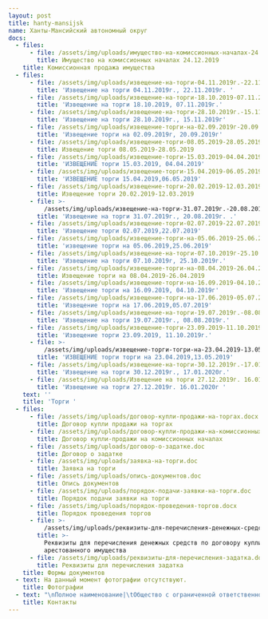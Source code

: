 ```yaml
---
layout: post
title: hanty-mansijsk
name: Ханты-Мансийский автономный округ
docs:
  - files:
      - file: /assets/img/uploads/имущество-на-комиссионных-началах-24.12.2019.docx
        title: Имущество на комиссионных началах 24.12.2019
    title: Комиссионная продажа имущества
  - files:
      - file: /assets/img/uploads/извещение-на-торги-04.11.2019г.-22.11.2019г.-.docx
        title: 'Извещение на торги 04.11.2019г., 22.11.2019г. '
      - file: /assets/img/uploads/извещение-на-торги-18.10.2019-07.11.2019г..docx
        title: 'Извещение на торги 18.10.2019, 07.11.2019г.'
      - file: /assets/img/uploads/извещение-на-торги-28.10.2019г.-15.11.2019г.docx
        title: 'Извещение на торги 28.10.2019г., 15.11.2019г'
      - file: /assets/img/uploads/извещение-торги-на-02.09.2019г-20.09.2019г.docx
        title: 'Извещение торги на 02.09.2019г, 20.09.2019г'
      - file: /assets/img/uploads/извещение-торги-08.05.2019-28.05.2019.docx
        title: Извещение торги 08.05.2019-28.05.2019
      - file: /assets/img/uploads/извещение-торги-15.03.2019-04.04.2019-сайт.docx
        title: 'ИЗВЕЩЕНИЕ торги 15.03.2019, 04.04.2019'
      - file: /assets/img/uploads/извещение-торги-15.04.2019-06.05.2019.docx
        title: 'ИЗВЕЩЕНИЕ торги 15.04.2019,06.05.2019'
      - file: /assets/img/uploads/извещение-торги-20.02.2019-12.03.2019.docx
        title: Извещение торги 20.02.2019-12.03.2019
      - file: >-
          /assets/img/uploads/извещение-на-торги-31.07.2019г.-20.08.2019г.-..docx
        title: 'Извещение на торги 31.07.2019г., 20.08.2019г. .'
      - file: /assets/img/uploads/извещение-торги-02.07.2019-22.07.2019.docx
        title: 'Извещение торги 02.07.2019,22.07.2019'
      - file: /assets/img/uploads/извещение-торги-на-05.06.2019-25.06.2019.docx
        title: 'извещение торги на 05.06.2019,25.06.2019'
      - file: /assets/img/uploads/извещение-на-торги-07.10.2019г-25.10.2019г..docx
        title: 'Извещение на торги 07.10.2019г, 25.10.2019г.'
      - file: /assets/img/uploads/извещение-торги-на-08.04.2019-26.04.2019.docx
        title: Извещение торги на 08.04.2019-26.04.2019
      - file: /assets/img/uploads/извещение-торги-на-16.09.2019-04.10.2019г.docx
        title: 'Извещение торги на 16.09.2019, 04.10.2019г'
      - file: /assets/img/uploads/извещение-торги-на-17.06.2019-05.07.2019.docx
        title: 'Извещение торги на 17.06.2019,05.07.2019'
      - file: /assets/img/uploads/извещение-на-торги-19.07.2019г.-08.08.2019г..docx
        title: 'Извещение на торги 19.07.2019г., 08.08.2019г.'
      - file: /assets/img/uploads/извещение-торги-23.09.2019-11.10.2019г..docx
        title: 'Извещение торги 23.09.2019, 11.10.2019г.'
      - file: >-
          /assets/img/uploads/извещение-торги-тогри-на-23.04.2019-13.05.2019.docx
        title: 'ИЗВЕЩЕНИЕ торги торги на 23.04.2019,13.05.2019'
      - file: /assets/img/uploads/извещение-на-торги-30.12.2019г.-17.01.2020г..docx
        title: 'Извещение на торги 30.12.2019г., 17.01.2020г.'
      - file: /assets/img/uploads/Извещение на торги 27.12.2019г. 16.01.2020г .docx
        title: 'Извещение на торги 27.12.2019г. 16.01.2020г '
    text: ''
    title: 'Торги '
  - files:
      - file: /assets/img/uploads/договор-купли-продажи-на-торгах.docx
        title: Договор купли продажи на торгах
      - file: /assets/img/uploads/договор-купли-продажи-на-комиссионных-началах.doc
        title: Договор купли-продажи на комиссионных началах
      - file: /assets/img/uploads/договор-о-задатке.doc
        title: Договор о задатке
      - file: /assets/img/uploads/заявка-на-торги.doc
        title: Заявка на торги
      - file: /assets/img/uploads/опись-документов.doc
        title: Опись документов
      - file: /assets/img/uploads/порядок-подачи-заявки-на-торги.doc
        title: Порядок подачи заявки на торги
      - file: /assets/img/uploads/порядок-проведения-торгов.docx
        title: Порядок проведения торгов
      - file: >-
          /assets/img/uploads/реквизиты-для-перечисления-денежных-средств-по-договору-купли-продажи-арестованного-имущества.docx
        title: >-
          Реквизиты для перечисления денежных средств по договору купли-продажи
          арестованного имущества
      - file: /assets/img/uploads/реквизиты-для-перечисления-задатка.docx
        title: Реквизиты для перечисления задатка
    title: Формы документов
  - text: На данный момент фотографии отсутствуют.
    title: Фотографии
  - text: "\nПолное наименование|\tОбщество с ограниченной ответственностью  «АРНАЛ»\nКраткое наименование|\tООО «АРНАЛ»\nРегистрационные данные:\t |\nИНН/КПП\t|5904342624 / 590301001\nОГРН\t|1165958110670\nОКПО\t|05169519\nОКАТО\t|57701000\nФактический адрес|\t628011 г.Ханты-Мансийск, Тобольский тракт 2. \n|Режим работы: пн-пят. с 10:00-16:00\nДиректор|\tАбибуллаев Эльдар Серверович действует на основании Устава \nE-mail|\tarnalhmao@bk.ru\nКонтактные телефоны|\t +73467351075\nБанковские реквизиты:|Р/счет 40702810249770028316 \n|К/счет 30101810900000000603 БИК 042202603 Волго –Вятский банк Сбербанк\n|УФК по Тюменской области МТУ Росимущества в Тюменской области, Ханты-Мансийском автономном округе-Югре, Ямало-Ненецком автономном округе, ИНН 7202198042; КПП 720301001; лицевой счет 05671А20810;  Сч. N 40302810065771500001 в ОТДЕЛЕНИЕ ТЮМЕНЬ г. ТЮМЕНЬ, БИК: 47102001"
    title: Контакты
---
```


